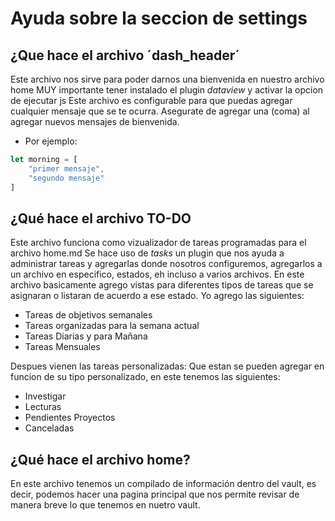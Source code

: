 # Ayuda sobre la seccion de settings

## ¿Que hace el archivo ´dash_header´

Este archivo nos sirve para poder darnos una bienvenida en nuestro archivo home
MUY importante tener instalado  el plugin *dataview* y activar la opcion de ejecutar js
Este archivo es configurable para que puedas agregar cualquier mensaje que se te ocurra.
Asegurate de agregar una (coma) al agregar nuevos mensajes de bienvenida.
- Por ejemplo:

```js
let morning = [
    "primer mensaje",
    "segundo mensaje"
]
```

## ¿Qué hace el archivo TO-DO
Este archivo funciona como vizualizador de tareas programadas para el archivo home.md
Se hace uso de  *tasks* un plugin que nos ayuda a administrar tareas y agregarlas donde nosotros configuremos, agregarlos a un archivo en especifico, estados, eh incluso a varios archivos.
En este archivo basicamente agrego vistas para diferentes tipos de tareas que se asignaran o listaran de acuerdo a ese estado.
Yo agrego las siguientes:

- Tareas de objetivos semanales
- Tareas organizadas para la semana actual
- Tareas Diarias y para Mañana
- Tareas Mensuales

Despues vienen las tareas personalizadas:
Que estan se pueden agregar en funcion de su tipo personalizado, en este tenemos las siguientes:
- Investigar
- Lecturas
- Pendientes Proyectos
- Canceladas

## ¿Qué hace el archivo home?
En este archivo tenemos un compilado de información dentro del vault, es decir, podemos hacer una pagina principal que nos permite revisar de manera breve lo que tenemos en nuetro vault.

